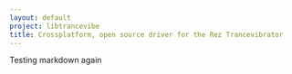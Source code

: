 ```yaml
---
layout: default
project: libtrancevibe
title: Crossplatform, open source driver for the Rez Trancevibrator
---
```


Testing markdown again